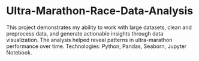 # Ultra-Marathon-Race-Data-Analysis
This project demonstrates my ability to work with large datasets, clean and preprocess data, and generate actionable insights through data visualization. The analysis helped reveal patterns in ultra-marathon performance over time.  Technologies: Python, Pandas, Seaborn, Jupyter Notebook.
